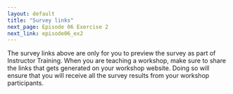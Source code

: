 ```yaml
---
layout: default
title: "Survey links"
next_page: Episode 06 Exercise 2
next_link: episode06_ex2
---
```


The survey links above are only for you to preview the survey as part of
Instructor Training. When you are teaching a workshop, make sure to share the
links that gets generated on your workshop website. Doing so will ensure that
you will receive all the survey results from your workshop participants.
